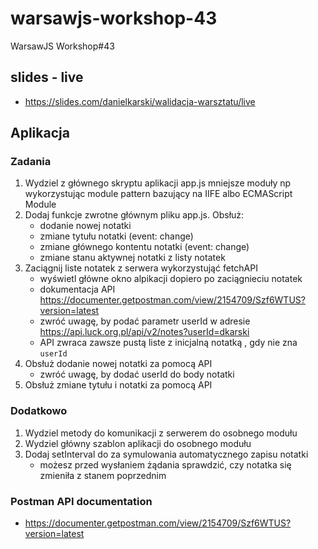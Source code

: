 # warsawjs-workshop-43
WarsawJS Workshop#43

## slides - live
  - https://slides.com/danielkarski/walidacja-warsztatu/live

## Aplikacja

### Zadania
1. Wydziel z głównego skryptu aplikacji app.js mniejsze moduły np wykorzystując module pattern bazujący na IIFE albo ECMAScript Module
1. Dodaj funkcje zwrotne głównym pliku app.js. Obsłuż:
    - dodanie nowej notatki
    - zmiane tytułu notatki (event: change)
    - zmiane głównego kontentu notatki (event: change)
    - zmiane stanu aktywnej notatki z listy notatek
1. Zaciągnij liste notatek z serwera wykorzystująć fetchAPI
    - wyświetl główne okno alpikacji dopiero po zaciągnieciu notatek
    - dokumentacja API https://documenter.getpostman.com/view/2154709/Szf6WTUS?version=latest
    - zwróć uwagę, by podać parametr userId w adresie https://api.luck.org.pl/api/v2/notes?userId=dkarski
    - API zwraca zawsze pustą liste z inicjalną notatką , gdy nie zna `userId`
1. Obsłuż dodanie nowej notatki za pomocą API
    - zwróć uwagę, by dodać userId do body notatki
1. Obsłuż zmiane tytułu i notatki za pomocą API

### Dodatkowo
1. Wydziel metody do komunikacji z serwerem do osobnego modułu
1. Wydziel główny szablon aplikacji do osobnego modułu
1. Dodaj setInterval do za symulowania automatycznego zapisu notatki
    - możesz przed wysłaniem żądania sprawdzić, czy notatka się zmieniła z stanem poprzednim
    
### Postman API documentation
  - https://documenter.getpostman.com/view/2154709/Szf6WTUS?version=latest
